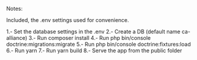 Notes:

Included, the .env settings used for convenience.

1.- Set the database settings in the .env
2.- Create a DB (default name ca-alliance)
3.- Run composer install
4.- Run php bin/console doctrine:migrations:migrate
5.- Run php bin/console doctrine:fixtures:load
6.- Run yarn
7.- Run yarn build
8.- Serve the app from the public folder